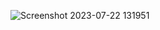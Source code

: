 ![Screenshot 2023-07-22 131951](https://github.com/PoeHut/realm-react-native/assets/7909908/a71178f3-9de9-4d57-afa8-6c64c610371d)
